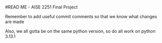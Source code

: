 #READ ME - AISE 2251 Final Project

Remember to add useful commit comments so that we know what changes are made
 
Also, we all gotta be on the same python version, so do all work on python 3.13.1
